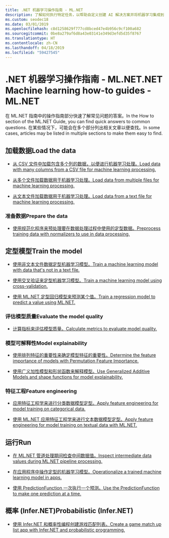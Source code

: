 ```yaml
---
title: .NET 机器学习操作指南 - ML.NET
description: 了解如何执行特定任务，以帮助自定义创建 AI 解决方案并将机器学习集成到 .NET 应用程序。
ms.custom: seodec18
ms.date: 03/01/2019
ms.openlocfilehash: c8d1258629f777cd8bced47e4b956c9cf100a682
ms.sourcegitcommit: 0be8a279af6d8a43e03141e349d3efd5d35f8767
ms.translationtype: HT
ms.contentlocale: zh-CN
ms.lasthandoff: 04/18/2019
ms.locfileid: "59427545"
---
```

# <a name="net-machine-learning-how-to-guides---mlnet"></a><span data-ttu-id="43bac-103">.NET 机器学习操作指南 - ML.NET</span><span class="sxs-lookup"><span data-stu-id="43bac-103">.NET Machine learning how-to guides - ML.NET</span></span>

<span data-ttu-id="43bac-104">在 ML.NET 指南中的操作指南部分快速了解常见问题的答案。</span><span class="sxs-lookup"><span data-stu-id="43bac-104">In the How to section of the ML.NET Guide, you can find quick answers to common questions.</span></span> <span data-ttu-id="43bac-105">在某些情况下，可能会在多个部分列出相关文章以便查找。</span><span class="sxs-lookup"><span data-stu-id="43bac-105">In some cases, articles may be listed in multiple sections to make them easy to find.</span></span>

## <a name="load-the-data"></a><span data-ttu-id="43bac-106">加载数据</span><span class="sxs-lookup"><span data-stu-id="43bac-106">Load the data</span></span>

* [<span data-ttu-id="43bac-107">从 CSV 文件中加载包含多个列的数据，以便进行机器学习处理。</span><span class="sxs-lookup"><span data-stu-id="43bac-107">Load data with many columns from a CSV file for machine learning processing.</span></span>](load-data-from-mult-column-csv-ml-net.md)

* [<span data-ttu-id="43bac-108">从多个文件加载数据用于机器学习处理。</span><span class="sxs-lookup"><span data-stu-id="43bac-108">Load data from multiple files for machine learning processing.</span></span>](load-data-from-multiple-files-ml-net.md)

* [<span data-ttu-id="43bac-109">从文本文件加载数据用于机器学习处理。</span><span class="sxs-lookup"><span data-stu-id="43bac-109">Load data from a text file for machine learning processing.</span></span>](load-data-from-text-file-ml-net.md)

### <a name="prepare-the-data"></a><span data-ttu-id="43bac-110">准备数据</span><span class="sxs-lookup"><span data-stu-id="43bac-110">Prepare the data</span></span>

* [<span data-ttu-id="43bac-111">使用规范化程序来预处理要在数据处理过程中使用的定型数据。</span><span class="sxs-lookup"><span data-stu-id="43bac-111">Preprocess training data with normalizers to use in data processing.</span></span>](normalizers-preprocess-data-ml-net.md)

## <a name="train-the-model"></a><span data-ttu-id="43bac-112">定型模型</span><span class="sxs-lookup"><span data-stu-id="43bac-112">Train the model</span></span>

* [<span data-ttu-id="43bac-113">使用非文本文件数据定型机器学习模型。</span><span class="sxs-lookup"><span data-stu-id="43bac-113">Train a machine learning model with data that's not in a text file.</span></span>](load-non-file-training-data-ml-net.md)

* [<span data-ttu-id="43bac-114">使用交叉验证来定型机器学习模型。</span><span class="sxs-lookup"><span data-stu-id="43bac-114">Train a machine learning model using cross-validation.</span></span>](train-cross-validation-ml-net.md)

* [<span data-ttu-id="43bac-115">使用 ML.NET 定型回归模型来预测某个值。</span><span class="sxs-lookup"><span data-stu-id="43bac-115">Train a regression model to predict a value using ML.NET.</span></span>](train-regression-model-ml-net.md)

### <a name="evaluate-the-model-quality"></a><span data-ttu-id="43bac-116">评估模型质量</span><span class="sxs-lookup"><span data-stu-id="43bac-116">Evaluate the model quality</span></span>

* [<span data-ttu-id="43bac-117">计算指标来评估模型质量。</span><span class="sxs-lookup"><span data-stu-id="43bac-117">Calculate metrics to evaluate model quality.</span></span>](verify-model-quality-ml-net.md)

### <a name="model-explainability"></a><span data-ttu-id="43bac-118">模型可解释性</span><span class="sxs-lookup"><span data-stu-id="43bac-118">Model explainability</span></span>

* [<span data-ttu-id="43bac-119">使用排列特征的重要性来确定模型特征的重要性。</span><span class="sxs-lookup"><span data-stu-id="43bac-119">Determine the feature importance of models with Permutation Feature Importance.</span></span>](determine-global-feature-importance-in-model.md)

* [<span data-ttu-id="43bac-120">使用广义加性模型和形状函数来解释模型。</span><span class="sxs-lookup"><span data-stu-id="43bac-120">Use Generalized Additive Models and shape functions for model explainability.</span></span>](use-gams-for-model-explainability.md)

### <a name="feature-engineering"></a><span data-ttu-id="43bac-121">特征工程</span><span class="sxs-lookup"><span data-stu-id="43bac-121">Feature engineering</span></span>

* [<span data-ttu-id="43bac-122">应用特征工程学来进行分类数据模型定型。</span><span class="sxs-lookup"><span data-stu-id="43bac-122">Apply feature engineering for model training on categorical data.</span></span>](train-model-categorical-ml-net.md)

* [<span data-ttu-id="43bac-123">使用 ML.NET 应用特征工程学来进行文本数据模型定型。</span><span class="sxs-lookup"><span data-stu-id="43bac-123">Apply feature engineering for model training on textual data with ML.NET.</span></span>](train-model-textual-ml-net.md)

## <a name="run"></a><span data-ttu-id="43bac-124">运行</span><span class="sxs-lookup"><span data-stu-id="43bac-124">Run</span></span>

* [<span data-ttu-id="43bac-125">在 ML.NET 管道处理期间检查中间数据值。</span><span class="sxs-lookup"><span data-stu-id="43bac-125">Inspect intermediate data values during ML.NET pipeline processing.</span></span>](inspect-intermediate-data-ml-net.md)

* [<span data-ttu-id="43bac-126">在应用程序中操作定型的机器学习模型。</span><span class="sxs-lookup"><span data-stu-id="43bac-126">Operationalize a trained machine learning model in apps.</span></span>](consuming-model-ml-net.md)

* [<span data-ttu-id="43bac-127">使用 PredictionFunction 一次执行一个预测。</span><span class="sxs-lookup"><span data-stu-id="43bac-127">Use the PredictionFunction to make one prediction at a time.</span></span>](single-predict-model-ml-net.md)

## <a name="probabilistic-infernet"></a><span data-ttu-id="43bac-128">概率 (Infer.NET)</span><span class="sxs-lookup"><span data-stu-id="43bac-128">Probabilistic (Infer.NET)</span></span>

* [<span data-ttu-id="43bac-129">使用 Infer.NET 和概率性编程创建游戏匹配列表。</span><span class="sxs-lookup"><span data-stu-id="43bac-129">Create a game match up list app with Infer.NET and probabilistic programming.</span></span>](matchup-app-infer-net.md)